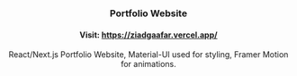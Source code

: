 <p align="center">
  <h3 align="center">Portfolio Website</h3>
  <h4 align="center">Visit: <a href="https://ziadgaafar.vercel.app/">https://ziadgaafar.vercel.app/</a></h4>
  <p align="center">
React/Next.js Portfolio Website, Material-UI used for styling, Framer Motion for animations.
  </p>
</p>
